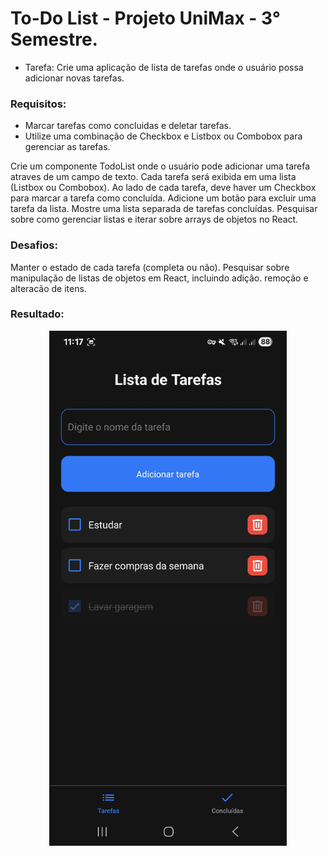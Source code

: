 # To-Do List - Projeto UniMax - 3° Semestre.

- Tarefa:
  Crie uma aplicação de lista de tarefas onde o usuário possa adicionar novas tarefas.

### Requisitos:

- Marcar tarefas como concluidas e deletar tarefas.
- Utilize uma combinação de Checkbox e Listbox ou Combobox para gerenciar as tarefas.

Crie um componente TodoList onde o usuário pode adicionar uma tarefa atraves de um campo de texto. Cada tarefa será exibida em uma lista (Listbox ou Combobox).
Ao lado de cada tarefa, deve haver um Checkbox para marcar a tarefa como concluída. Adicione um botão para excluir uma tarefa da lista. Mostre uma lista separada de tarefas concluídas. Pesquisar sobre como gerenciar listas e iterar sobre arrays de objetos no React.

### Desafios:

Manter o estado de cada tarefa (completa ou não). Pesquisar sobre manipulação de listas de objetos em React, incluindo adição. remoção e alteracão de itens.

### Resultado:

<p align="center">
  <img width="380" src=".github/assets/home_3.jpg" alt="3">
</p>
